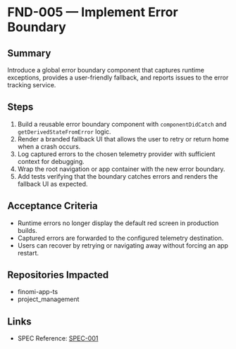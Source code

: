 # FND-005 — Implement Error Boundary

## Summary
Introduce a global error boundary component that captures runtime exceptions, provides a user-friendly fallback, and reports issues to the error tracking service.

## Steps
1. Build a reusable error boundary component with `componentDidCatch` and `getDerivedStateFromError` logic.
2. Render a branded fallback UI that allows the user to retry or return home when a crash occurs.
3. Log captured errors to the chosen telemetry provider with sufficient context for debugging.
4. Wrap the root navigation or app container with the new error boundary.
5. Add tests verifying that the boundary catches errors and renders the fallback UI as expected.

## Acceptance Criteria
- Runtime errors no longer display the default red screen in production builds.
- Captured errors are forwarded to the configured telemetry destination.
- Users can recover by retrying or navigating away without forcing an app restart.

## Repositories Impacted
- finomi-app-ts
- project_management

## Links
- SPEC Reference: [SPEC-001](../../SPECS/SPEC-001_TASK_DETAILING_FOR_JUNIOR_ENGINEERS.md)
